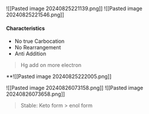 ![[Pasted image 20240825221139.png]]
![[Pasted image 20240825221546.png]]

#### Characteristics

- No true Carbocation 
- No Rearrangement 
- Anti Addition 

> Hg add on more electron 

**![[Pasted image 20240825222005.png]]

![[Pasted image 20240826073158.png]]
![[Pasted image 20240826073658.png]]

> Stable: Keto form > enol form 

